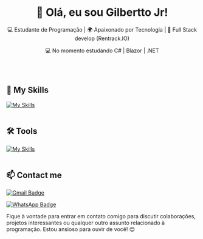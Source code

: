 <h1 align="center">👋 Olá, eu sou Gilbertto Jr!</h1>

<p align="center">
  💻 Estudante de Programação | 🌍 Apaixonado por Tecnologia | 💼 Full Stack develop (Rentrack.IO)
</p>
<p align="center">
  💻 No momento estudando C# | Blazor | .NET
</p><br><br>


## 🚀 My Skills
[![My Skills](https://skillicons.dev/icons?i=js,html,css,tailwind,php,nodejs,react,next)](https://skillicons.dev)<br><br>

## 🛠️ Tools
[![My Skills](https://skillicons.dev/icons?i=vscode,docker,mysql,mongodb,git,github)](https://skillicons.dev)<br><br>

## 📫 Contact me

[![Gmail Badge](https://img.shields.io/badge/-{gilberttojr.dev@gmail.com}-006bed?style=flat-square&logo=Gmail&logoColor=white&link=mailto:{gilberttojr.dev@gmail.com})](mailto:{gilberttojr.dev@gmail.com})
<!--[![Linkedin: Ellen](https://img.shields.io/badge/-ellendias-blue?style=flat-square&logo=Linkedin&logoColor=white&link=https://www.linkedin.com/in/devellenias/)](https://www.linkedin.com/in/devellendias/) -->
[![WhatsApp Badge](https://img.shields.io/badge/WhatsApp-25D366?style=flat-square&logo=whatsapp&logoColor=white&link=https://wa.me/5511994404444)](https://wa.me/5511994404444)



<!-- ![DiasEllen26 GitHub stats](https://github-readme-stats.vercel.app/api?username=Gilberttojr&show_icons=true&theme=radical) -->

Fique à vontade para entrar em contato comigo para discutir colaborações, projetos interessantes ou qualquer outro assunto relacionado à programação. Estou ansioso para ouvir de você! 😊 <br><br>

